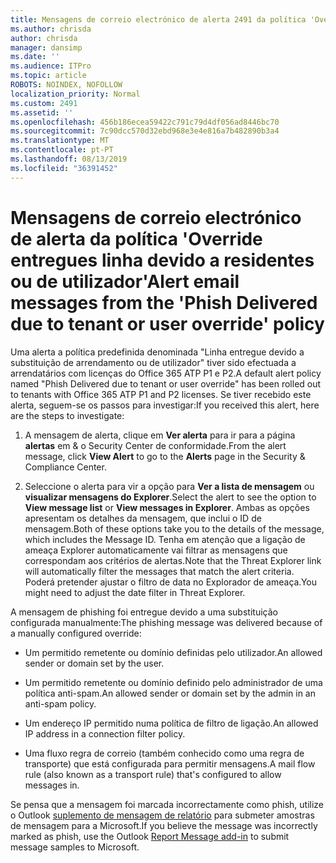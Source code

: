 ```yaml
---
title: Mensagens de correio electrónico de alerta 2491 da política 'Override entregues linha devido a residentes ou de utilizador'
ms.author: chrisda
author: chrisda
manager: dansimp
ms.date: ''
ms.audience: ITPro
ms.topic: article
ROBOTS: NOINDEX, NOFOLLOW
localization_priority: Normal
ms.custom: 2491
ms.assetid: ''
ms.openlocfilehash: 456b186ecea59422c791c79d4df056ad8446bc70
ms.sourcegitcommit: 7c90dcc570d32ebd968e3e4e816a7b482890b3a4
ms.translationtype: MT
ms.contentlocale: pt-PT
ms.lasthandoff: 08/13/2019
ms.locfileid: "36391452"
---
```

# <a name="alert-email-messages-from-the-phish-delivered-due-to-tenant-or-user-override-policy"></a><span data-ttu-id="6680f-102">Mensagens de correio electrónico de alerta da política 'Override entregues linha devido a residentes ou de utilizador'</span><span class="sxs-lookup"><span data-stu-id="6680f-102">Alert email messages from the 'Phish Delivered due to tenant or user override' policy</span></span>

<span data-ttu-id="6680f-103">Uma alerta a política predefinida denominada "Linha entregue devido a substituição de arrendamento ou de utilizador" tiver sido efectuada a arrendatários com licenças do Office 365 ATP P1 e P2.</span><span class="sxs-lookup"><span data-stu-id="6680f-103">A default alert policy named "Phish Delivered due to tenant or user override" has been rolled out to tenants with Office 365 ATP P1 and P2 licenses.</span></span> <span data-ttu-id="6680f-104">Se tiver recebido este alerta, seguem-se os passos para investigar:</span><span class="sxs-lookup"><span data-stu-id="6680f-104">If you received this alert, here are the steps to investigate:</span></span>

1. <span data-ttu-id="6680f-105">A mensagem de alerta, clique em **Ver alerta** para ir para a página **alertas** em & o Security Center de conformidade.</span><span class="sxs-lookup"><span data-stu-id="6680f-105">From the alert message, click **View Alert** to go to the **Alerts** page in the Security & Compliance Center.</span></span>

2. <span data-ttu-id="6680f-106">Seleccione o alerta para vir a opção para **Ver a lista de mensagem** ou **visualizar mensagens do Explorer**.</span><span class="sxs-lookup"><span data-stu-id="6680f-106">Select the alert to see the option to **View message list** or **View messages in Explorer**.</span></span> <span data-ttu-id="6680f-107">Ambas as opções apresentam os detalhes da mensagem, que inclui o ID de mensagem.</span><span class="sxs-lookup"><span data-stu-id="6680f-107">Both of these options take you to the details of the message, which includes the Message ID.</span></span> <span data-ttu-id="6680f-108">Tenha em atenção que a ligação de ameaça Explorer automaticamente vai filtrar as mensagens que correspondam aos critérios de alertas.</span><span class="sxs-lookup"><span data-stu-id="6680f-108">Note that the Threat Explorer link will automatically filter the messages that match the alert criteria.</span></span> <span data-ttu-id="6680f-109">Poderá pretender ajustar o filtro de data no Explorador de ameaça.</span><span class="sxs-lookup"><span data-stu-id="6680f-109">You might need to adjust the date filter in Threat Explorer.</span></span>

<span data-ttu-id="6680f-110">A mensagem de phishing foi entregue devido a uma substituição configurada manualmente:</span><span class="sxs-lookup"><span data-stu-id="6680f-110">The phishing message was delivered because of a manually configured override:</span></span>

- <span data-ttu-id="6680f-111">Um permitido remetente ou domínio definidas pelo utilizador.</span><span class="sxs-lookup"><span data-stu-id="6680f-111">An allowed sender or domain set by the user.</span></span>

- <span data-ttu-id="6680f-112">Um permitido remetente ou domínio definido pelo administrador de uma política anti-spam.</span><span class="sxs-lookup"><span data-stu-id="6680f-112">An allowed sender or domain set by the admin in an anti-spam policy.</span></span>

- <span data-ttu-id="6680f-113">Um endereço IP permitido numa política de filtro de ligação.</span><span class="sxs-lookup"><span data-stu-id="6680f-113">An allowed IP address in a connection filter policy.</span></span>

- <span data-ttu-id="6680f-114">Uma fluxo regra de correio (também conhecido como uma regra de transporte) que está configurada para permitir mensagens.</span><span class="sxs-lookup"><span data-stu-id="6680f-114">A mail flow rule (also known as a transport rule) that's configured to allow messages in.</span></span>

<span data-ttu-id="6680f-115">Se pensa que a mensagem foi marcada incorrectamente como phish, utilize o Outlook [suplemento de mensagem de relatório](https://support.office.com/article/b5caa9f1-cdf3-4443-af8c-ff724ea719d2) para submeter amostras de mensagem para a Microsoft.</span><span class="sxs-lookup"><span data-stu-id="6680f-115">If you believe the message was incorrectly marked as phish, use the Outlook [Report Message add-in](https://support.office.com/article/b5caa9f1-cdf3-4443-af8c-ff724ea719d2) to submit message samples to Microsoft.</span></span>
